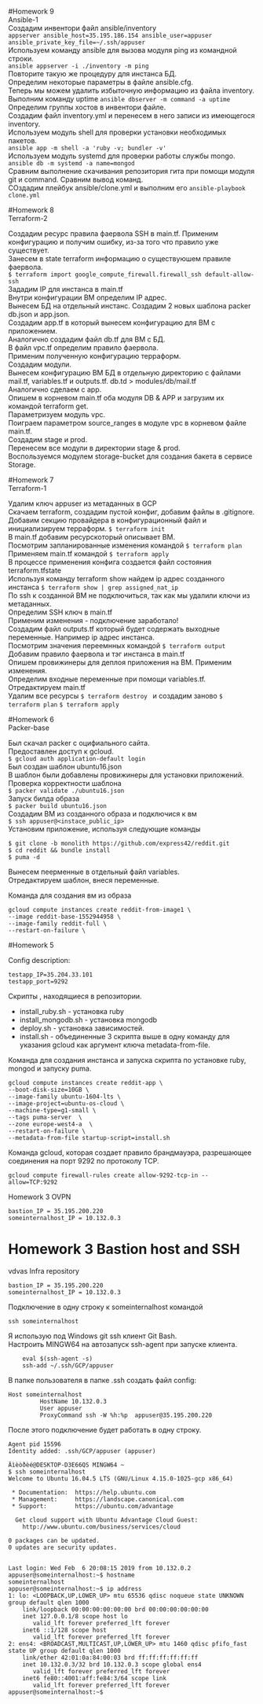 #Homework 9  
Ansible-1  
Создадим инвентори файл ansible/inventory  
`appserver ansible_host=35.195.186.154 ansible_user=appuser ansible_private_key_file=~/.ssh/appuser`  
Используем команду ansible для вызова модуля ping из командной строки.  
`ansible appserver -i ./inventory -m ping`  
Повторите такую же процедуру для инстанса БД.  
Определим некоторые параметры в файле ansible.cfg.  
Теперь мы можем удалить избыточную информацию из файла inventory.  
Выполним команду uptime `ansible dbserver -m command -a uptime`  
Определим группы хостов в инвентори файле.  
Создадим файл inventory.yml и перенесем в него записи из имеющегося inventory.  
Используем модуль shell для проверки установки необходимых пакетов.  
`ansible app -m shell -a 'ruby -v; bundler -v'`  
Используем модуль systemd для проверки работы службы mongo.  
`ansible db -m systemd -a name=mongod`  
Сравним выполнение скачивания репозитория гита при помощи модуля git и command. Сравним вывод команд.  
СОздадим плейбук ansible/clone.yml и выполним его `ansible-playbook clone.yml`  


#Homework 8  
Terraform-2  
  
Создадим ресурс правила фаервола SSH в main.tf.  Применим конфигурацию и получим ошибку, из-за того что правило уже существует.  
Занесем в state terraform информацию о существуюшем правиле фаервола.  
`$ terraform import google_compute_firewall.firewall_ssh default-allow-ssh`  
Зададим IP для инстанса в main.tf  
Внутри конфигурации ВМ определим IP адрес.  
Вынесем БД на отдельный инстанс. Создадим 2 новых шаблона packer db.json и app.json.  
Создадим app.tf в который вынесем конфигурацию для ВМ с приложением.  
Аналогично создадим файл db.tf для ВМ с БД.  
В файл vpc.tf определим правило фаервола.  
Применим полученную конфигурацию терраформ.  
Создадим модули.  
Вынесем конфигурацию ВМ БД в отдельную директорию с файлами mail.tf, variables.tf и outputs.tf. db.td > modules/db/mail.tf  
Аналогично сделаем с app.  
Опишем в корневом main.tf оба модуля DB & APP и загрузим их командой terraform get.  
Параметризуем модуль vpc.  
Поиграем параметром source_ranges в модуле vpc в корневом файле main.tf.  
Создадим stage и prod.  
Перенесем все модули в директории stage & prod.  
Воспользуемся модулем storage-bucket для создания бакета в сервисе Storage.  



#Homework 7  
Terraform-1  
  
Удалим ключ appuser из метаданных в GCP  
Скачаем terraform, создадим пустой конфиг, добавим файлы в .gitignore.  
Добавим секцию провайдера в конфигурационный файл и инициализируем терраформ. `$ terraform init`  
В main.tf добавим ресурскоторый описывает ВМ.  
Посмотрим запланированные изменения командой `$ terraform plan `  
Применяем main.tf командой `$ terraform apply `  
В процессе применения конфига создается файл состояния terraform.tfstate  
Используя команду terraform show найдем ip адрес созданного инстанса `$ terraform show | grep assigned_nat_ip`  
По ssh к созданной ВМ не подключиться, так как мы удалили ключи из метаданных.  
Определим SSH ключ в main.tf  
Применим изменения - подключение заработало!  
Создадим файл outputs.tf который будет содержать выходные переменные. Например ip адрес инстанса.  
Посмотрим значения переемнных командой `$ terraform output `  
Добавим правило фаервола и тэг инстанса в main.tf  
Опишем провижинеры для деплоя приложения на ВМ. Применим изменения.  
Определим входные переменные при помощи variables.tf. Отредактируем main.tf  
Удалим все ресурсы `$ terraform destroy ` и создадим заново `$ terraform plan` `$ terraform apply`  


#Homework 6  
Packer-base  

Был скачал packer с оцифиального сайта.  
Предоставлен доступ к gcloud.  
`$ gcloud auth application-default login`  
Был создан шаблон ubuntu16.json  
В шаблон были добавлены провижинеры для установки приложений.  
Проверка корректности шаблона  
`$ packer validate ./ubuntu16.json`  
Запуск билда образа  
`$ packer build ubuntu16.json`  
Создадим ВМ из созданного образа и подключися к вм  
`$ ssh appuser@<instace_public_ip>`  
Установим приложение, используя следующие команды  
```
$ git clone -b monolith https://github.com/express42/reddit.git
$ cd reddit && bundle install
$ puma -d
```
Вынесем пеерменные в отдельный файл variables.  
Отредактируем шаблон, внеся переменные.  

Команда для создания вм из образа  
```
gcloud compute instances create reddit-from-image1 \
--image reddit-base-1552944958 \
--image-family reddit-full \
--restart-on-failure \
```

#Homework 5

Config description:
```
testapp_IP=35.204.33.101
testapp_port=9292
```

Скрипты , находящиеся в репозитории.
- install_ruby.sh - установка ruby
- install_mongodb.sh - установка mongodb
- deploy.sh - установка зависимостей.
- install.sh - объединенные 3 скрипта выше в одну команду для указания gcloud как аргумент ключа metadata-from-file.

Команда для создания инстанса и запуска скрипта по установке ruby, mongod и запуску puma.
```
gcloud compute instances create reddit-app \
--boot-disk-size=10GB \
--image-family ubuntu-1604-lts \
--image-project=ubuntu-os-cloud \
--machine-type=g1-small \
--tags puma-server  \
--zone europe-west4-a  \
--restart-on-failure \
--metadata-from-file startup-script=install.sh
```


Команда gcloud, которая создает правило брандмауэра, разрешающее соединения на порт 9292 по протоколу TCP.
```
gcloud compute firewall-rules create allow-9292-tcp-in --allow=TCP:9292
```




Homework 3 OVPN
```
bastion_IP = 35.195.200.220
someinternalhost_IP = 10.132.0.3
```


Homework 3 Bastion host and SSH
=======
vdvas Infra repository  

```
bastion_IP = 35.195.200.220
someinternalhost_IP = 10.132.0.3
```

Подключение в одну строку к someinternalhost командой
```
ssh someinternalhost
```
Я использую под Windows git ssh клиент Git Bash.  
Настроить MINGW64 на автозапуск ssh-agent при запуске клиента.
```
    eval $(ssh-agent -s)
    ssh-add ~/.ssh/GCP/appuser
```

В папке пользователя в папке .ssh создать файл config:
```
Host someinternalhost
         HostName 10.132.0.3
         User appuser
         ProxyCommand ssh -W %h:%p  appuser@35.195.200.220
```
После этого подключение будет работать в одну строку.
     
```     
Agent pid 15596
Identity added: .ssh/GCP/appuser (appuser)

Äìèòðèé@DESKTOP-D3E66QS MINGW64 ~
$ ssh someinternalhost
Welcome to Ubuntu 16.04.5 LTS (GNU/Linux 4.15.0-1025-gcp x86_64)

 * Documentation:  https://help.ubuntu.com
 * Management:     https://landscape.canonical.com
 * Support:        https://ubuntu.com/advantage

  Get cloud support with Ubuntu Advantage Cloud Guest:
    http://www.ubuntu.com/business/services/cloud

0 packages can be updated.
0 updates are security updates.


Last login: Wed Feb  6 20:08:15 2019 from 10.132.0.2
appuser@someinternalhost:~$ hostname
someinternalhost
appuser@someinternalhost:~$ ip address
1: lo: <LOOPBACK,UP,LOWER_UP> mtu 65536 qdisc noqueue state UNKNOWN group default qlen 1000
    link/loopback 00:00:00:00:00:00 brd 00:00:00:00:00:00
    inet 127.0.0.1/8 scope host lo
       valid_lft forever preferred_lft forever
    inet6 ::1/128 scope host
       valid_lft forever preferred_lft forever
2: ens4: <BROADCAST,MULTICAST,UP,LOWER_UP> mtu 1460 qdisc pfifo_fast state UP group default qlen 1000
    link/ether 42:01:0a:84:00:03 brd ff:ff:ff:ff:ff:ff
    inet 10.132.0.3/32 brd 10.132.0.3 scope global ens4
       valid_lft forever preferred_lft forever
    inet6 fe80::4001:aff:fe84:3/64 scope link
       valid_lft forever preferred_lft forever
appuser@someinternalhost:~$
```



